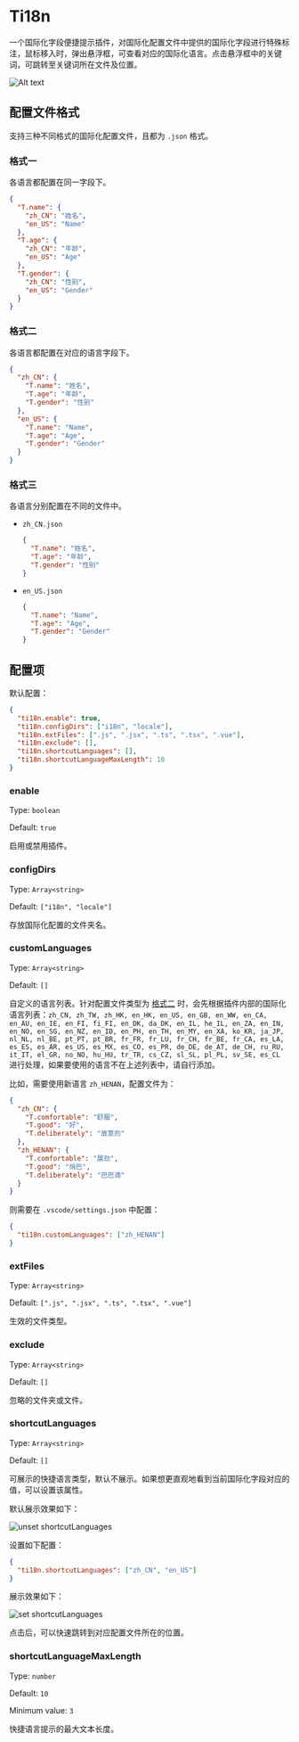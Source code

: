 # Ti18n

一个国际化字段便捷提示插件，对国际化配置文件中提供的国际化字段进行特殊标注，鼠标移入时，弹出悬浮框，可查看对应的国际化语言。点击悬浮框中的关键词，可跳转至关键词所在文件及位置。

![Alt text](./res/demo.gif)

## 配置文件格式

支持三种不同格式的国际化配置文件，且都为 `.json` 格式。

### 格式一

各语言都配置在同一字段下。

```json
{
  "T.name": {
    "zh_CN": "姓名",
    "en_US": "Name"
  },
  "T.age": {
    "zh_CN": "年龄",
    "en_US": "Age"
  },
  "T.gender": {
    "zh_CN": "性别",
    "en_US": "Gender"
  }
}
```

### 格式二

各语言都配置在对应的语言字段下。

```json
{
  "zh_CN": {
    "T.name": "姓名",
    "T.age": "年龄",
    "T.gender": "性别"
  },
  "en_US": {
    "T.name": "Name",
    "T.age": "Age",
    "T.gender": "Gender"
  }
}
```

### 格式三

各语言分别配置在不同的文件中。

- `zh_CN.json`

  ```json
  {
    "T.name": "姓名",
    "T.age": "年龄",
    "T.gender": "性别"
  }
  ```

- `en_US.json`

  ```json
  {
    "T.name": "Name",
    "T.age": "Age",
    "T.gender": "Gender"
  }
  ```

## 配置项

默认配置：

```json
{
  "ti18n.enable": true,
  "ti18n.configDirs": ["i18n", "locale"],
  "ti18n.extFiles": [".js", ".jsx", ".ts", ".tsx", ".vue"],
  "ti18n.exclude": [],
  "ti18n.shortcutLanguages": [],
  "ti18n.shortcutLanguageMaxLength": 10
}
```

### enable

Type: `boolean`

Default: `true`

启用或禁用插件。

### configDirs

Type: `Array<string>`

Default: `["i18n", "locale"]`

存放国际化配置的文件夹名。

### customLanguages

Type: `Array<string>`

Default: `[]`

自定义的语言列表。针对配置文件类型为 [格式二](#格式二) 时，会先根据插件内部的国际化语言列表：`zh_CN, zh_TW, zh_HK, en_HK, en_US, en_GB, en_WW, en_CA, en_AU, en_IE, en_FI, fi_FI, en_DK, da_DK, en_IL, he_IL, en_ZA, en_IN, en_NO, en_SG, en_NZ, en_ID, en_PH, en_TH, en_MY, en_XA, ko_KR, ja_JP, nl_NL, nl_BE, pt_PT, pt_BR, fr_FR, fr_LU, fr_CH, fr_BE, fr_CA, es_LA, es_ES, es_AR, es_US, es_MX, es_CO, es_PR, de_DE, de_AT, de_CH, ru_RU, it_IT, el_GR, no_NO, hu_HU, tr_TR, cs_CZ, sl_SL, pl_PL, sv_SE, es_CL` 进行处理，如果要使用的语言不在上述列表中，请自行添加。

比如，需要使用新语言 `zh_HENAN`，配置文件为：

```json
{
  "zh_CN": {
    "T.comfortable": "舒服",
    "T.good": "好",
    "T.deliberately": "故意的"
  },
  "zh_HENAN": {
    "T.comfortable": "展劲",
    "T.good": "俏巴",
    "T.deliberately": "巴巴滴"
  }
}
```

则需要在 `.vscode/settings.json` 中配置：

```json
{
  "ti18n.customLanguages": ["zh_HENAN"]
}
```

### extFiles

Type: `Array<string>`

Default: `[".js", ".jsx", ".ts", ".tsx", ".vue"]`

生效的文件类型。

### exclude

Type: `Array<string>`

Default: `[]`

忽略的文件夹或文件。

### shortcutLanguages

Type: `Array<string>`

Default: `[]`

可展示的快捷语言类型，默认不展示。如果想更直观地看到当前国际化字段对应的值，可以设置该属性。

默认展示效果如下：

![unset shortcutLanguages](./res/unsetShortcutLanguages.png)

设置如下配置：

```json
{
  "ti18n.shortcutLanguages": ["zh_CN", "en_US"]
}
```

展示效果如下：

![set shortcutLanguages](./res/setShortcutLanguages.png)

点击后，可以快速跳转到对应配置文件所在的位置。

### shortcutLanguageMaxLength

Type: `number`

Default: `10`

Minimum value: `3`

快捷语言提示的最大文本长度。
